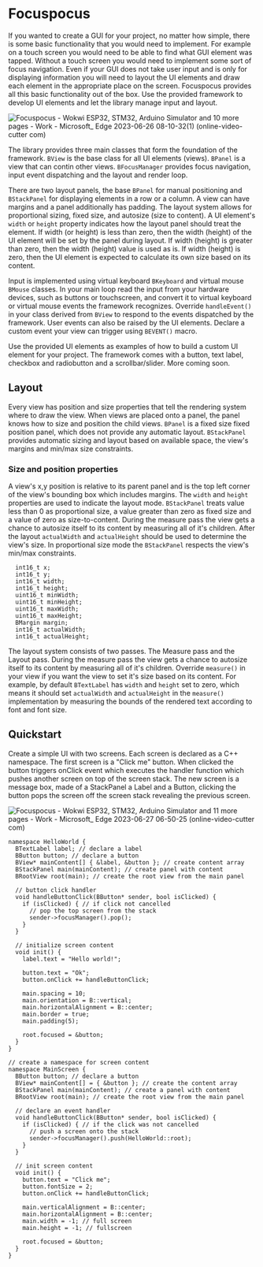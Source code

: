 # Focuspocus

If you wanted to create a GUI for your project, no matter how simple, there is some basic functionality that you would need to implement. For example on a touch screen you would need to be able to find what GUI element was tapped. Without a touch screen you would need to implement some sort of focus navigation. Even if your GUI does not take user input and is only for displaying information you will need to layout the UI elements and draw each element in the appropriate place on the screen. Focuspocus provides all this basic functionality out of the box. Use the provided framework to develop UI elements and let the library manage input and layout.

![Focuspocus - Wokwi ESP32, STM32, Arduino Simulator and 10 more pages - Work - Microsoft_ Edge 2023-06-26 08-10-32(1) (online-video-cutter com)](https://github.com/glutio/Focuspocus/assets/22550674/8a114a07-abbc-4933-879d-d3f1f1537d18)

The library provides three main classes that form the foundation of the framework. `BView` is the base class for all UI elements (views). `BPanel` is a view that can contin other views. `BFocusManager` provides focus navigation, input event dispatching and the layout and render loop.

There are two layout panels, the base `BPanel` for manual positioning and `BStackPanel` for displaying elements in a row or a column. A view can have margins and a panel additionally has padding. The layout system allows for proportional sizing, fixed size, and autosize (size to content). A UI element's `width` or `height` property indicates how the layout panel should treat the element. If width (or height) is less than zero, then the width (height) of the UI element will be set by the panel during layout. If width (height) is greater than zero, then the width (height) value is used as is. If width (height) is zero, then the UI element is expected to calculate its own size based on its content. 

Input is implemented using virtual keyboard `BKeyboard` and virtual mouse `BMouse` classes. In your main loop read the input from your hardware devices, such as buttons or touchscreen, and convert it to virtual keyboard or virtual mouse events the framework recognizes. Override `handleEvent()` in your class derived from `BView` to respond to the events dispatched by the framework. User events can also be raised by the UI elements. Declare a custom event your view can trigger using `BEVENT()` macro.

Use the provided UI elements as examples of how to build a custom UI element for your project. The framework comes with a button, text label, checkbox and radiobutton and a scrollbar/slider. More coming soon.

## Layout

Every view has position and size properties that tell the rendering system where to draw the view. When views are placed onto a panel, the panel knows how to size and position the child views. `BPanel` is a fixed size fixed position panel, which does not provide any automatic layout. `BStackPanel` provides automatic sizing and layout based on available space, the view's margins and min/max size constraints.

### Size and position properties

A view's x,y position is relative to its parent panel and is the top left corner of the view's bounding box which includes margins. The `width` and `height` properties are used to indicate the layout mode. `BStackPanel` treats value less than 0 as proportional size, a value greater than zero as fixed size and a value of zero as size-to-content. During the measure pass the view gets a chance to autosize itself to its content by measuring all of it's children. After the layout `actualWidth` and `actualHeight` should be used to determine the view's size. In proportional size mode the `BStackPanel` respects the view's min/max constraints.

```
  int16_t x;
  int16_t y;
  int16_t width;
  int16_t height;
  uint16_t minWidth;
  uint16_t minHeight;
  uint16_t maxWidth;
  uint16_t maxHeight;
  BMargin margin;
  int16_t actualWidth;
  int16_t actualHeight;
```

The layout system consists of two passes. The Measure pass and the Layout pass. During the measure pass the view gets a chance to autosize itself to its content by measuring all of it's children. Override `measure()` in your view if you want the view to set it's size based on its content. For example, by default `BTextLabel` has `width` and `height` set to zero, which means it should set `actualWidth` and `actualHeight` in the `measure()` implementation by measuring the bounds of the rendered text according to font and font size.

## Quickstart

Create a simple UI with two screens. Each screen is declared as a C++ namespace. The first screen is a "Click me" button. When clicked the button triggers onClick event which executes the handler function which pushes another screen on top of the screen stack. The new screen is a message box, made of a StackPanel a Label and a Button, clicking the button pops the screen off the screen stack revealing the previous screen.

![Focuspocus - Wokwi ESP32, STM32, Arduino Simulator and 11 more pages - Work - Microsoft_ Edge 2023-06-27 06-50-25 (online-video-cutter com)](https://github.com/glutio/Focuspocus/assets/22550674/25cf0087-8195-406b-9b31-f1989eaa7ac1)

```
namespace HelloWorld {
  BTextLabel label; // declare a label
  BButton button; // declare a button
  BView* mainContent[] { &label, &button }; // create content array
  BStackPanel main(mainContent); // create panel with content
  BRootView root(main); // create the root view from the main panel

  // button click handler
  void handleButtonClick(BButton* sender, bool isClicked) {
    if (isClicked) { // if click not cancelled
      // pop the top screen from the stack
      sender->focusManager().pop();
    }
  }

  // initialize screen content
  void init() {
    label.text = "Hello world!";

    button.text = "Ok";
    button.onClick += handleButtonClick;

    main.spacing = 10;
    main.orientation = B::vertical;
    main.horizontalAlignment = B::center;
    main.border = true;
    main.padding(5);

    root.focused = &button;
  }
}

// create a namespace for screen content
namespace MainScreen {
  BButton button; // declare a button
  BView* mainContent[] = { &button }; // create the content array
  BStackPanel main(mainContent); // create a panel with content
  BRootView root(main); // create the root view from the main panel

  // declare an event handler
  void handleButtonClick(BButton* sender, bool isClicked) {
    if (isClicked) { // if the click was not cancelled
      // push a screen onto the stack
      sender->focusManager().push(HelloWorld::root);
    }
  }

  // init screen content
  void init() {
    button.text = "Click me";
    button.fontSize = 2;
    button.onClick += handleButtonClick;

    main.verticalAlignment = B::center;
    main.horizontalAlignment = B::center;
    main.width = -1; // full screen
    main.height = -1; // fullscreen

    root.focused = &button;
  }  
}
```
